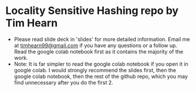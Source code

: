 # Locality Sensitive Hashing repo by Tim Hearn

- Please read slide deck in 'slides' for more detailed information.  Email me at timhearn99@gmail.com if you have any questions or a follow up.  Read the google colab notebook first as it contains the majority of the work.
- Note:  It is far simpler to read the google colab notebook if you open it in google colab.  I would strongly recommend the slides first, then the google colab notebook, then the rest of the github repo, which you may find unnecessary after you do the first 2.
